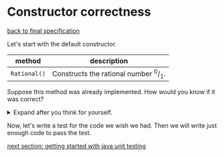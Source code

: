 # Constructor correctness
[back to final specification](client_complete_specification.md)

Let's start with the default constructor.

| method | description |
| ------ | ----------- |
| `Rational()` | Constructs the rational number <sup>0</sup>/<sub>1</sub>. |

Suppose this method was already implemented. How would you know if it was correct?

<details>
  <summary>Expand after you think for yourself.</summary>

To test whether the default constructor is correct, we need to use it to create an instance of <code class="language-plaintext highlighter-rouge">Rational</code> and then verify that the <code class="language-plaintext highlighter-rouge">Rational</code> object has numerator 0 and denominator 1.

1. Given no preconditions
1. When I create a default `Rational` value
1. Then the value should have numerator 0
1. And the value should have denominator 0

</details>

Now, let's write a test for the code we wish we had. Then we will write just enough code to pass the test.

[next section: getting started with java unit testing](getting_started_with_java_unit_testing.md)
